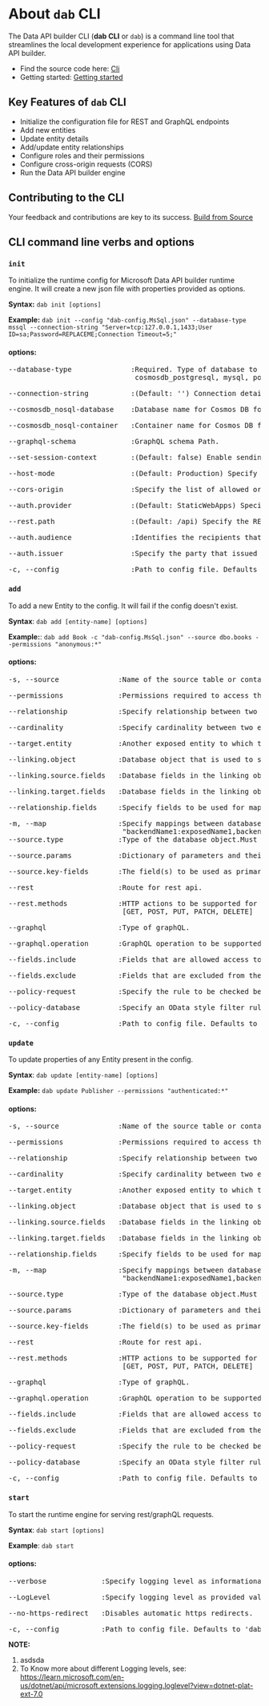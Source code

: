 # About `dab` CLI

The Data API builder CLI (**dab CLI** or `dab`) is a command line tool that streamlines the local development experience for applications using Data API builder.

- Find the source code here: [Cli](../src/Cli)
- Getting started: [Getting started](./getting-started/getting-started-dab-cli.md)

## Key Features of `dab` CLI

- Initialize the configuration file for REST and GraphQL endpoints
- Add new entities
- Update entity details
- Add/update entity relationships
- Configure roles and their permissions
- Configure cross-origin requests (CORS)
- Run the Data API builder engine

## Contributing to the CLI

Your feedback and contributions are key to its success.
[Build from Source](../CONTRIBUTING.md)

## CLI command line verbs and options

### **`init`**
To initialize the runtime config for Microsoft Data API builder runtime engine. It will create a new json file with properties provided as options.

**Syntax:** `dab init [options]`

**Example:** `dab init --config "dab-config.MsSql.json" --database-type mssql --connection-string "Server=tcp:127.0.0.1,1433;User ID=sa;Password=REPLACEME;Connection Timeout=5;"`

#### options:
<pre>
--database-type              :Required. Type of database to connect. Supported values: mssql, cosmosdb_nosql,
                              cosmosdb_postgresql, mysql, postgresql

--connection-string          :(Default: '') Connection details to connect to the database.

--cosmosdb_nosql-database    :Database name for Cosmos DB for NoSql.

--cosmosdb_nosql-container   :Container name for Cosmos DB for NoSql.

--graphql-schema             :GraphQL schema Path.

--set-session-context        :(Default: false) Enable sending data to MsSql using session context.

--host-mode                  :(Default: Production) Specify the Host mode - Development or Production

--cors-origin                :Specify the list of allowed origins.

--auth.provider              :(Default: StaticWebApps) Specify the Identity Provider.

--rest.path                  :(Default: /api) Specify the REST endpoint's default prefix.

--auth.audience              :Identifies the recipients that the JWT is intended for.

--auth.issuer                :Specify the party that issued the jwt token.

-c, --config                 :Path to config file. Defaults to 'dab-config.json'.
</pre>


### **`add`**
To add a new Entity to the config. It will fail if the config doesn't exist.

**Syntax**: `dab add [entity-name] [options]`

**Example:**: `dab add Book -c "dab-config.MsSql.json" --source dbo.books --permissions "anonymous:*"`

#### options:
<pre>
-s, --source              :Name of the source table or container.

--permissions             :Permissions required to access the source table or container.

--relationship            :Specify relationship between two entities.

--cardinality             :Specify cardinality between two entities.

--target.entity           :Another exposed entity to which the source entity relates to.

--linking.object          :Database object that is used to support an M:N relationship.

--linking.source.fields   :Database fields in the linking object to connect to the related item in the source entity.

--linking.target.fields   :Database fields in the linking object to connect to the related item in the target entity.

--relationship.fields     :Specify fields to be used for mapping the entities.

-m, --map                 :Specify mappings between database fields and GraphQL and REST fields. format: --map
                           "backendName1:exposedName1,backendName2:exposedName2,...".
--source.type             :Type of the database object.Must be one of: [table, view, stored-procedure]

--source.params           :Dictionary of parameters and their values for Source object."param1:val1,param2:value2,.."

--source.key-fields       :The field(s) to be used as primary keys.

--rest                    :Route for rest api.

--rest.methods            :HTTP actions to be supported for stored procedure. Specify the actions as a comma separated list. Valid HTTP actions are :
                           [GET, POST, PUT, PATCH, DELETE]

--graphql                 :Type of graphQL.

--graphql.operation       :GraphQL operation to be supported for stored procedure. Valid operations are : [Query, Mutation]

--fields.include          :Fields that are allowed access to permission.

--fields.exclude          :Fields that are excluded from the action lists.

--policy-request          :Specify the rule to be checked before sending any request to the database.

--policy-database         :Specify an OData style filter rule that will be injected in the query sent to the database.

-c, --config              :Path to config file. Defaults to 'dab-config.json'.
</pre>


### **`update`**
To update properties of any Entity present in the config.

**Syntax**: `dab update [entity-name] [options]`

**Example:** `dab update Publisher --permissions "authenticated:*"`

#### options:
<pre>
-s, --source              :Name of the source table or container.

--permissions             :Permissions required to access the source table or container.

--relationship            :Specify relationship between two entities.

--cardinality             :Specify cardinality between two entities.

--target.entity           :Another exposed entity to which the source entity relates to.

--linking.object          :Database object that is used to support an M:N relationship.

--linking.source.fields   :Database fields in the linking object to connect to the related item in the source entity.

--linking.target.fields   :Database fields in the linking object to connect to the related item in the target entity.

--relationship.fields     :Specify fields to be used for mapping the entities.

-m, --map                 :Specify mappings between database fields and GraphQL and REST fields. format: --map
                           "backendName1:exposedName1,backendName2:exposedName2,...".

--source.type             :Type of the database object.Must be one of: [table, view, stored-procedure]

--source.params           :Dictionary of parameters and their values for Source object."param1:val1,param2:value2,.."

--source.key-fields       :The field(s) to be used as primary keys.

--rest                    :Route for rest api.

--rest.methods            :HTTP actions to be supported for stored procedure. Specify the actions as a comma separated list. Valid HTTP actions are :
                           [GET, POST, PUT, PATCH, DELETE]

--graphql                 :Type of graphQL.

--graphql.operation       :GraphQL operation to be supported for stored procedure. Valid operations are : [Query, Mutation]

--fields.include          :Fields that are allowed access to permission.

--fields.exclude          :Fields that are excluded from the action lists.

--policy-request          :Specify the rule to be checked before sending any request to the database.

--policy-database         :Specify an OData style filter rule that will be injected in the query sent to the database.

-c, --config              :Path to config file. Defaults to 'dab-config.json'.
</pre>


### **`start`**
To start the runtime engine for serving rest/graphQL requests.

**Syntax**: `dab start [options]`

**Example**: `dab start`

#### options:
<pre>
--verbose             :Specify logging level as informational.

--LogLevel            :Specify logging level as provided value. example: debug, error, information, etc.

--no-https-redirect   :Disables automatic https redirects.

-c, --config          :Path to config file. Defaults to 'dab-config.json'.
</pre>

**NOTE:** 
1. asdsda
2.  To Know more about different Logging levels, see: https://learn.microsoft.com/en-us/dotnet/api/microsoft.extensions.logging.loglevel?view=dotnet-plat-ext-7.0
